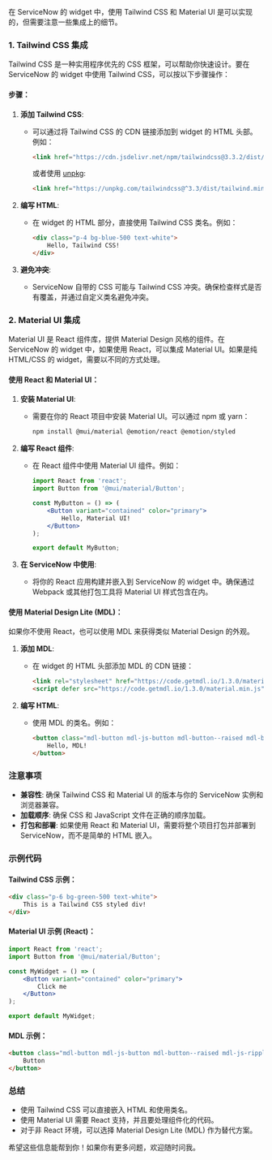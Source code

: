 在 ServiceNow 的 widget 中，使用 Tailwind CSS 和 Material UI 是可以实现的，但需要注意一些集成上的细节。

### 1. **Tailwind CSS 集成**
Tailwind CSS 是一种实用程序优先的 CSS 框架，可以帮助你快速设计。要在 ServiceNow 的 widget 中使用 Tailwind CSS，可以按以下步骤操作：

#### 步骤：
1. **添加 Tailwind CSS**:
   - 可以通过将 Tailwind CSS 的 CDN 链接添加到 widget 的 HTML 头部。例如：

     ```html
     <link href="https://cdn.jsdelivr.net/npm/tailwindcss@3.3.2/dist/tailwind.min.css" rel="stylesheet">
     ```
     或者使用 [unpkg](https://unpkg.com/):

     ```html
     <link href="https://unpkg.com/tailwindcss@^3.3/dist/tailwind.min.css" rel="stylesheet">
     ```

2. **编写 HTML**:
   - 在 widget 的 HTML 部分，直接使用 Tailwind CSS 类名。例如：

     ```html
     <div class="p-4 bg-blue-500 text-white">
         Hello, Tailwind CSS!
     </div>
     ```

3. **避免冲突**:
   - ServiceNow 自带的 CSS 可能与 Tailwind CSS 冲突。确保检查样式是否有覆盖，并通过自定义类名避免冲突。

### 2. **Material UI 集成**
Material UI 是 React 组件库，提供 Material Design 风格的组件。在 ServiceNow 的 widget 中，如果使用 React，可以集成 Material UI。如果是纯 HTML/CSS 的 widget，需要以不同的方式处理。

#### 使用 React 和 Material UI：
1. **安装 Material UI**:
   - 需要在你的 React 项目中安装 Material UI。可以通过 npm 或 yarn：

     ```sh
     npm install @mui/material @emotion/react @emotion/styled
     ```

2. **编写 React 组件**:
   - 在 React 组件中使用 Material UI 组件。例如：

     ```jsx
     import React from 'react';
     import Button from '@mui/material/Button';

     const MyButton = () => (
         <Button variant="contained" color="primary">
             Hello, Material UI!
         </Button>
     );

     export default MyButton;
     ```

3. **在 ServiceNow 中使用**:
   - 将你的 React 应用构建并嵌入到 ServiceNow 的 widget 中。确保通过 Webpack 或其他打包工具将 Material UI 样式包含在内。

#### 使用 Material Design Lite (MDL)：
如果你不使用 React，也可以使用 MDL 来获得类似 Material Design 的外观。

1. **添加 MDL**:
   - 在 widget 的 HTML 头部添加 MDL 的 CDN 链接：

     ```html
     <link rel="stylesheet" href="https://code.getmdl.io/1.3.0/material.indigo-pink.min.css">
     <script defer src="https://code.getmdl.io/1.3.0/material.min.js"></script>
     ```

2. **编写 HTML**:
   - 使用 MDL 的类名。例如：

     ```html
     <button class="mdl-button mdl-js-button mdl-button--raised mdl-button--colored">
         Hello, MDL!
     </button>
     ```

### 注意事项
- **兼容性**: 确保 Tailwind CSS 和 Material UI 的版本与你的 ServiceNow 实例和浏览器兼容。
- **加载顺序**: 确保 CSS 和 JavaScript 文件在正确的顺序加载。
- **打包和部署**: 如果使用 React 和 Material UI，需要将整个项目打包并部署到 ServiceNow，而不是简单的 HTML 嵌入。

### 示例代码
#### Tailwind CSS 示例：
```html
<div class="p-6 bg-green-500 text-white">
    This is a Tailwind CSS styled div!
</div>
```

#### Material UI 示例 (React)：
```jsx
import React from 'react';
import Button from '@mui/material/Button';

const MyWidget = () => (
    <Button variant="contained" color="primary">
        Click me
    </Button>
);

export default MyWidget;
```

#### MDL 示例：
```html
<button class="mdl-button mdl-js-button mdl-button--raised mdl-js-ripple-effect mdl-button--accent">
    Button
</button>
```

### 总结
- 使用 Tailwind CSS 可以直接嵌入 HTML 和使用类名。
- 使用 Material UI 需要 React 支持，并且要处理组件化的代码。
- 对于非 React 环境，可以选择 Material Design Lite (MDL) 作为替代方案。

希望这些信息能帮到你！如果你有更多问题，欢迎随时问我。